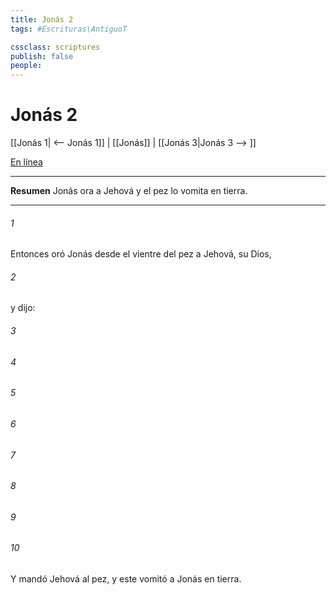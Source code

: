 ```yaml
---
title: Jonás 2
tags: #Escrituras\AntiguoT

cssclass: scriptures
publish: false
people:
---
```


# Jonás 2
[[Jonás 1| <-- Jonás 1]] | [[Jonás]] | [[Jonás 3|Jonás 3 --> ]]

[En línea](https://churchofjesuschrist.org/study/scriptures/ot/jonah/2?lang=spa)

---
__Resumen__
Jonás ora a Jehová y el pez lo vomita en tierra.

---
###### 1 
Entonces oró Jonás desde el vientre del pez a Jehová, su Dios,

###### 2 
y dijo:

###### 3 


###### 4 


###### 5 


###### 6 


###### 7 


###### 8 


###### 9 


###### 10 
Y mandó Jehová al pez, y este vomitó a Jonás en tierra.

